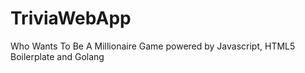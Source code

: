 # TriviaWebApp
 Who Wants To Be A Millionaire Game
powered by Javascript, HTML5 Boilerplate and Golang
